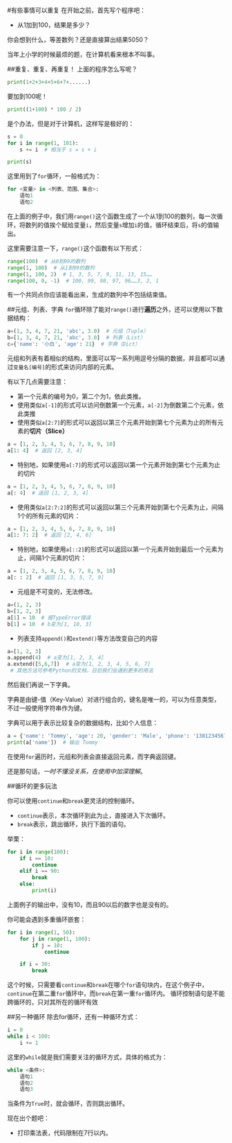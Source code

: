 #有些事情可以重复
在开始之前，首先写个程序吧：
* 从1加到100，结果是多少？

你会想到什么，等差数列？还是直接算出结果5050？

当年上小学的时候最烦的题，在计算机看来根本不叫事。

##重复、重复、再重复！
上面的程序怎么写呢？
```python
print(1+2+3+4+5+6+7+......)
```

要加到100呢！

```python
print((1+100) * 100 / 2)
```

是个办法，但是对于计算机，这样写是极好的：
```python
s = 0
for i in range(1, 101):
    s += i  # 相当于 s = s + i

print(s)
```

这里用到了`for`循环，一般格式为：
```python
for <变量> in <列表、范围、集合>:
    语句1
    语句2
```

在上面的例子中，我们用`range()`这个函数生成了一个从1到100的数列，每一次循环，将数列的值挨个赋给变量`i`，然后变量`s`增加`i`的值，循环结束后，将`s`的值输出。

这里需要注意一下，`range()`这个函数有以下形式：
```python
range(100)  # 从0到99的数列
range(1, 100)  # 从1到99的数列
range(1, 100, 2)  # 1, 3, 5, 7, 9, 11, 13, 15……
range(100, 0, -1)  # 100, 99, 98, 97, 96……3, 2, 1
```
有一个共同点你应该能看出来，生成的数列中不包括结束值。

##元组、列表、字典
`for`循环除了能对`range()`进行**遍历**之外，还可以使用以下数据结构：
```python
a=(1, 3, 4, 7, 21, 'abc', 3.0)  # 元组（Tuple）
b=[1, 3, 4, 7, 21, 'abc', 3.0]  # 列表（List）
c={'name': '小白', 'age': 21}  # 字典（Dict）
```

元组和列表有着相似的结构，里面可以写一系列用逗号分隔的数据，并且都可以通过`变量名[编号]`的形式来访问内部的元素。

有以下几点需要注意：

* 第一个元素的编号为0，第二个为1，依此类推。
* 使用类似`a[-1]`的形式可以访问倒数第一个元素，`a[-2]`为倒数第二个元素，依此类推
* 使用类似`a[2:7]`的形式可以返回以第三个元素开始到第七个元素为止的所有元素的**切片（Slice）**  
```python
a = [1, 2, 3, 4, 5, 6, 7, 8, 9, 10]
a[1: 4]  # 返回 [2, 3, 4]
```
* 特别地，如果使用`a[:7]`的形式可以返回以第一个元素开始到第七个元素为止的切片
```python
a = [1, 2, 3, 4, 5, 6, 7, 8, 9, 10]
a[: 4]  # 返回 [1, 2, 3, 4]
```
* 使用类似`a[2:7:2]`的形式可以返回以第三个元素开始到第七个元素为止，间隔1个的所有元素的切片：
```python
a = [1, 2, 3, 4, 5, 6, 7, 8, 9, 10]
a[1: 7: 2]  # 返回 [2, 4, 6]
```
* 特别地，如果使用`a[::2]`的形式可以返回以第一个元素开始到最后一个元素为止，间隔1个元素的切片：
```python
a = [1, 2, 3, 4, 5, 6, 7, 8, 9, 10]
a[: : 2]  # 返回 [1, 3, 5, 7, 9]
```
* 元组是不可变的，无法修改。
```python
a=(1, 2, 3)
b=[1, 2, 3]
a[1] = 10  # 报TypeError错误
b[1] = 10  # b变为[1, 10, 3]
```
* 列表支持`append()`和`extend()`等方法改变自己的内容
```python
a=[1, 2, 3]
a.append(4)  # a变为[1, 2, 3, 4]
a.extend([5,6,7])  # a变为[1, 2, 3, 4, 5, 6, 7]
 # 其他方法可参考Python的文档，日后我们会遇到更多的用法
```

然后我们再说一下字典。

字典是由键-值（Key-Value）对进行组合的，键名是唯一的，可以为任意类型，不过一般使用字符串作为键。

字典可以用于表示比较复杂的数据结构，比如个人信息：
```python
a = {'name': 'Tommy', 'age': 20, 'gender': 'Male', 'phone': '13812345678'}
print(a['name'])  # 输出 Tommy
```

在使用`for`遍历时，元组和列表会直接返回元素，而字典返回键。

还是那句话，*一时不懂没关系，在使用中加深理解*。

##循环的更多玩法

你可以使用`continue`和`break`更灵活的控制循环。

* `continue`表示，本次循环到此为止，直接进入下次循环。
* `break`表示，跳出循环，执行下面的语句。

举栗：
```python
for i in range(100):
    if i == 10:
        continue
    elif i == 90:
        break
    else:
        print(i)
```

上面例子的输出中，没有10，而且90以后的数字也是没有的。

你可能会遇到多重循环嵌套：
```python
for i in range(1, 50):
    for j in range(1, 100):
        if j = 10:
            continue

    if i = 30:
        break
```
这个时候，只需要看`continue`和`break`在哪个`for`语句块内，在这个例子中，`continue`在第二重`for`循环中，而`break`在第一重`for`循环内。
循环控制语句是不能跨循环的，只对其所在的循环有效

##另一种循环
除去for循环，还有一种循环方式：
```python
i = 0
while i < 100:
    i += 1
```

这里的`while`就是我们需要关注的循环方式，具体的格式为：
```python
while <条件>:
    语句1
    语句2
    语句3
```
当条件为`True`时，就会循环，否则跳出循环。

现在出个题吧：
* 打印乘法表，代码限制在7行以内。
